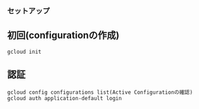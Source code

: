 ### セットアップ
## 初回(configurationの作成)
```
gcloud init
```

## 認証
```
gcloud config configurations list(Active Configurationの確認)
gcloud auth application-default login
```